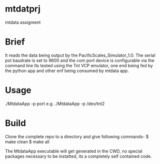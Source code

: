 # mtdatprj
mtdata assigment

# Brief
It reads the data being output by the PacificScales_Simulator_1.0.
The serial pot baudrate is set to 9600 and the com port device is configurable via the command line
Its tested using the Tnt VCP emulator, one end being fed by the python app and other enf being consumed by mtdata app.

# Usage 
./MtdataApp -p port
e.g. ./MtdataApp -p /dev/tnt2

# Build
Clone the complete repo to a directory and give following commands-
$ make clean
$ make all

The MtdataApp executable will get generated in the CWD, no special packages necessary to be instatted, its a completely self contained code.
